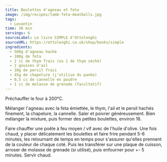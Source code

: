 ```yaml
---
title: Boulettes d'agneau et feta
image: /img/recipes/lamb-feta-meatballs.jpg
tags:
  - Levantin
time: 30 min
servings: 6
sourceLabel: Le livre SIMPLE d'Ottolenghi
sourceURL: https://ottolenghi.co.uk/shop/books/simple
ingredients:
  - 500g d'agneau haché
  - 100g de feta
  - 2 cc de thym frais (ou 1 de thym séché)
  - 2 gousses d'ail
  - 10g de persil frais
  - 45g de chapelure (j'utilise du panko)
  - 0,5 cc de cannelle en poudre
  - 1 cc de molasse de grenade (facultatif)
---
```

Préchauffer le four à 200°C.

Mélanger l'agneau avec la feta émiettée, le thym, l'ail et le persil hachés finement, la chapelure, la cannelle. Saler et poivrer généreusement. Bien mélanger la mixture, puis former des petites boulettes, environ 18.

Faire chauffer une poêle à feu moyen / vif avec de l'huile d'olive. Une fois chaud, y placer délicatement les boulettes et faire frire pendant 5-6 minutes, les retournant de temps en temps pour s'assurer qu'elles prennent de la couleur de chaque coté. Puis les transférer sur une plaque de cuisson, arroser de molasse de grenade (si utilisé), puis enfourner pour +- 5 minutes. Servir chaud.